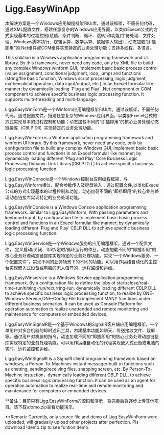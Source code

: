 ﻿# Ligg.EasyWinApp
本解决方案是一个Windows应用编程框架和UI库，通过该框架，不需任何代码，通过XML配置文件，搭建任意复杂的Windows应用界面，以类似Execel公式的方式实现基本的过程控制(赋值、条件判断、循环、跳转)和功能(字符处理、文件处理、Windows脚本执行、逻辑运算、数学运算、数据输入输出)；动态加载“即插即用“的.Net组件或COM组件实现特定的业务处理功能；支持多线程、多语言。
  
This solution  is a Windows application programming framework and UI library. By this framework, never need any code, only by XML file to build any complex Windows winform GUI, implement basic basic process control (value assignment, conditional judgment, loop, jump) and functions (string/file basic function, Windows script processing, logic judgment, mathematical operation, data input/output, etc.) in an Execel formular like manner; by dynamically loading 'Plug and Play' .Net component or COM component to achieve specific business logic processing function. It supports multi-threading and multi-language.
  


Ligg.EasyWinForm是一个Winform应用编程框架和UI库。通过该框架，不需任何代码，通过配置文件，搭建任意复杂的Windows应用界面，以类似Execel公式的方式实现基本的过程控制和功能；动态加载不同的“即插即用“的核心业务处理动态链接库（CBLP Dll）实现特定的业务处理功能。
  
Ligg.EasyWinForm is a Winform application programming framework and winform UI library. By this framework, never need any code, only by configuration file to build any complex Windows GUI, implement basic basic process control and functions in an Execel formular like manner; by dynamically loading different 'Plug and Play' Core Business Logic Processing Dynamic Link Library(CBLP DLL) to achieve specific business logic processing function. 
  
Ligg.EasyWinConsole是一个Windows控制台应用编程框架，与Ligg.EasyWinform相似，配合参数传入及键盘输入；通过配置文件,以类似Execel公式的方式实现基本的过程控制和功能，动态加载不同的“即插即用“的核心业务处理动态链接库实现特定的业务处理功能。
  
Ligg.EasyWinConsole  is a Windows Console application programming framework. Similar to Ligg.EasyWinform, With passing parameters and keyboard input, by configuration file to implement basic basic process control and functions in an Execel formular like manner; by dynamically loading different 'Plug and Play' CBLP DLL to achieve specific business logic processing function.
  
Ligg.EasyWinService是一个Windows服务的应用编程框架，通过一个配置文件， 定义启动/关闭、即时/定时/循环运行的作业，动态加载不同的“即插即用“的核心业务处理动态链接库实现特定的业务处理功能。实现“一个Windows服务、一个配置文件”，实现不同的业务场景下的不同的功能。可以用作运维自动化的主控台实现嵌入式设备或电脑的无人值守的、远程监控和运维。
  
Ligg.EasyWinservice is a Windows Service application programming framework. By a configuration file to define the jobs of start/close/real-time-run/timing-run/recurring-run, dynamically loading different CBLP DLL to achieve specific business logic processing function, to realize by ONE-Windows-Service,ONE-Config-File to implement MANY functions under different business scenarios. It can be used as Console Platform for operation automation to realize unattended and remote monitoring and maintenance for computers or embedded devices.
  
Ligg.EasyWinSignalR是一个基于Windows的SignalR客户端应用编程框架，一个单用户对多台机器的即时通讯工具，内建基本功能如聊天、传送接收文件、截屏等。通过用户对机器的指令，动态加载不同的“即插即用“的核心业务处理动态链接库实现特定的业务处理功能。可以用作运维自动化的代理实现嵌入式设备或电脑的实时、远程监控和运维。
  
Ligg.EasyWinSignalR  is a SignalR client programming framework based on windows, a Person-To-Machines instant messager built-in functions such as chatting, sending/receiving files, snapping screen, etc.  By Person-To-Machine instuction，dynamically loading different CBLP DLL, to achieve specific business logic processing function. It can be used as an agent for operation automation to realize real-time and remote monitoring and maintenance for computers or embedded devices.
  



**备注：目前只有Ligg.EasyWinForm的源码和演示，将完善后将逐步上传其他项目。请下载\domo.zip查看功能演示。

**Remark: Currently, only source file and demo of Ligg.EasyWinForm were uploaded, will gradually upload other projects after perfection. Pls download \demo.zip to see funtion demo.